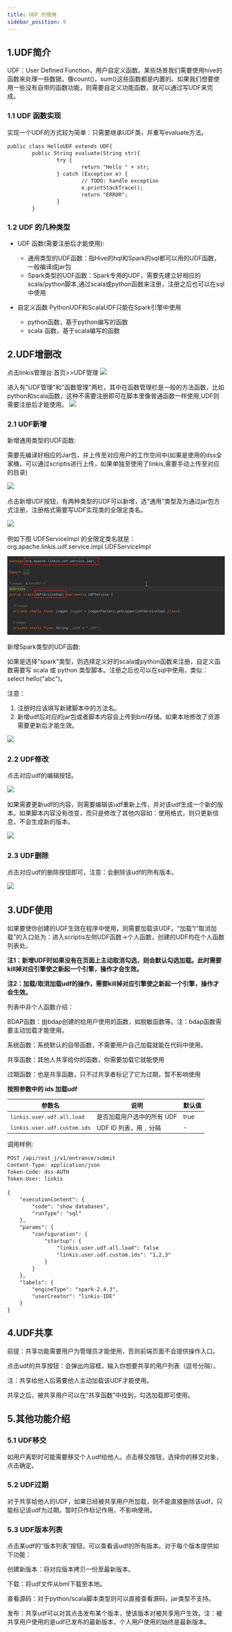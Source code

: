 ```yaml
---
title: UDF 的使用 
sidebar_position: 9
---
```


## 1.UDF简介
UDF：User Defined Function，用户自定义函数。某些场景我们需要使用hive的函数来处理一些数据，像count()，sum()这些函数都是内置的。如果我们想要使用一些没有自带的函数功能，则需要自定义功能函数，就可以通过写UDF来完成。

### 1.1 UDF 函数实现

实现一个UDF的方式较为简单：只需要继承UDF类，并重写evaluate方法。  

```
public class HelloUDF extends UDF{
        public String evaluate(String str){
                try {
                        return "Hello " + str;
                } catch (Exception e) {
                        // TODO: handle exception
                        e.printStackTrace();
                        return "ERROR";
                }
        }
```


### 1.2 UDF 的几种类型

- UDF 函数(需要注册后才能使用):
    - 通用类型的UDF函数：指Hive的hql和Spark的sql都可以用的UDF函数，一般编译成jar包
    - Spark类型的UDF函数：Spark专用的UDF，需要先建立好相应的scala/python脚本,通过scala或python函数来注册，注册之后也可以在sql中使用

- 自定义函数 PythonUDF和ScalaUDF只能在Spark引擎中使用
    - python函数，基于python编写的函数
    - scala 函数，基于scala编写的函数


## 2.UDF增删改
点击linkis管理台:首页>>UDF管理
![](/Images/udf/udf_01.png)


进入有"UDF管理"和"函数管理"两栏，其中在函数管理栏是一般的方法函数，比如python和scala函数，这种不需要注册即可在脚本里像普通函数一样使用,UDF则需要注册后才能使用。
![](/Images/udf/udf_02.png)


### 2.1 UDF新增
新增通用类型的UDF函数:

需要先编译好相应的Jar包，并上传至对应用户的工作空间中(如果是使用的dss全家桶，可以通过scriptis进行上传，如果单独至使用了linkis,需要手动上传至对应的目录)

![](/Images/udf/udf_09.png)

点击新增UDF按钮，有两种类型的UDF可以新增，选“通用”类型及为通过jar包方式注册，注册格式需要写UDF实现类的全限定类名。

![](/Images/udf/udf_03.png)

例如下图 UDFServiceImpl 的全限定类名就是：org.apache.linkis.udf.service.impl.UDFServiceImpl

![](../images/udf-cllass.png)

新增Spark类型的UDF函数:

如果是选择“spark”类型，则选择定义好的scala或python函数来注册，自定义函数需要写 scala 或 python 类型脚本。注册之后也可以在sql中使用，类似：select hello("abc")。

注意：
1. 注册时应该填写新建脚本中的方法名。
2. 新增udf后对应的jar包或者脚本内容会上传到bml存储。如果本地修改了资源需要更新后才能生效。

![](/Images/udf/udf_04.png)

### 2.2 UDF修改

点击对应udf的编辑按钮。

![](/Images/udf/udf_05.png)


如果需要更新udf的内容，则需要编辑该udf重新上传，并对该udf生成一个新的版本。如果脚本内容没有改变，而只是修改了其他内容如：使用格式，则只更新信息，不会生成新的版本。

![](/Images/udf/udf_06.png)

### 2.3 UDF删除

点击对应udf的删除按钮即可，注意：会删除该udf的所有版本。

![](/Images/udf/udf_07.png)

## 3.UDF使用
如果要使你创建的UDF生效在程序中使用，则需要加载该UDF。“加载”/“取消加载”的入口处为：进入scriptis左侧UDF函数->个人函数，创建的UDF均在个人函数列表处。

**注1：新增UDF时如果没有在页面上主动取消勾选，则会默认勾选加载。此时需要kill掉对应引擎使之新起一个引擎，操作才会生效。**

**注2：加载/取消加载udf的操作，需要kill掉对应引擎使之新起一个引擎，操作才会生效。**

列表中非个人函数介绍：

BDAP函数：由bdap创建的给用户使用的函数，如脱敏函数等。注：bdap函数需要主动加载才能使用。

系统函数：系统默认的自带函数，不需要用户自己加载就能在代码中使用。

共享函数：其他人共享给你的函数，你需要加载它就能使用

过期函数：也是共享函数，只不过共享者标记了它为过期，暂不影响使用

**按照参数中的 ids 加载udf**

| 参数名                      | 说明                   |  默认值|
|--------------------------- |------------------------|--------|
|`linkis.user.udf.all.load`  | 是否加载用户选中的所有 UDF | true |
|`linkis.user.udf.custom.ids`| UDF ID 列表，用 `,` 分隔 |  -   |

调用样例:

```http request
POST /api/rest_j/v1/entrance/submit
Content-Type: application/json
Token-Code: dss-AUTH
Token-User: linkis

{
    "executionContent": {
        "code": "show databases",
        "runType": "sql"
    },
    "params": {
        "configuration": {
            "startup": {
                "linkis.user.udf.all.load": false
                "linkis.user.udf.custom.ids": "1,2,3"
            }
        }
    },
    "labels": {
        "engineType": "spark-2.4.3",
        "userCreator": "linkis-IDE"
    }
}
```


## 4.UDF共享
前提：共享功能需要用户为管理员才能使用，否则前端页面不会提供操作入口。

点击udf的共享按钮：会弹出内容框，输入你想要共享的用户列表（逗号分隔）。

注：共享给他人后需要他人主动加载该UDF才能使用。



共享之后，被共享用户可以在“共享函数”中找到，勾选加载即可使用。

## 5.其他功能介绍
### 5.1 UDF移交

如用户离职时可能需要移交个人udf给他人。点击移交按钮，选择你的移交对象，点击确定。



### 5.2 UDF过期

对于共享给他人的UDF，如果已经被共享用户所加载，则不能直接删除该udf，只能标记该udf为过期。暂时只作标记作用，不影响使用。

### 5.3 UDF版本列表

点击某udf的“版本列表”按钮，可以查看该udf的所有版本。对于每个版本提供如下功能：

创建新版本：将对应版本拷贝一份至最新版本。

下载：将udf文件从bml下载至本地。

查看源码：对于python/scala脚本类型则可以直接查看源码，jar类型不支持。

发布：共享udf可以对其点击发布某个版本，使该版本对被共享用户生效。注：被共享用户使用的是udf已发布的最新版本，个人用户使用的始终是最新版本。


